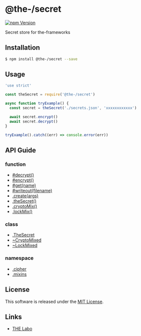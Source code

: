 @the-/secret
==========

<!---
This file is generated by the-tmpl. Do not update manually.
--->

<!-- Badge Start -->
<a name="badges"></a>

[![npm Version][bd_npm_shield_url]][bd_npm_url]

[bd_repo_url]: https://github.com/the-labo/the
[bd_travis_url]: http://travis-ci.org/the-labo/the
[bd_travis_shield_url]: http://img.shields.io/travis/the-labo/the.svg?style=flat
[bd_travis_com_url]: http://travis-ci.com/the-labo/the
[bd_travis_com_shield_url]: https://api.travis-ci.com/the-labo/the.svg?token=
[bd_license_url]: https://github.com/the-labo/the/blob/master/LICENSE
[bd_npm_url]: http://www.npmjs.org/package/@the-/secret
[bd_npm_shield_url]: http://img.shields.io/npm/v/@the-/secret.svg?style=flat
[bd_standard_url]: http://standardjs.com/
[bd_standard_shield_url]: https://img.shields.io/badge/code%20style-standard-brightgreen.svg

<!-- Badge End -->


<!-- Description Start -->
<a name="description"></a>

Secret store for the-frameworks

<!-- Description End -->


<!-- Overview Start -->
<a name="overview"></a>



<!-- Overview End -->


<!-- Sections Start -->
<a name="sections"></a>

<!-- Section from "doc/readme/01.Installation.md.hbs" Start -->

<a name="section-doc-readme-01-installation-md"></a>

Installation
-----

```bash
$ npm install @the-/secret --save
```


<!-- Section from "doc/readme/01.Installation.md.hbs" End -->

<!-- Section from "doc/readme/02.Usage.md.hbs" Start -->

<a name="section-doc-readme-02-usage-md"></a>

Usage
---------

```javascript
'use strict'

const theSecret = require('@the-/secret')

async function tryExample() {
  const secret = theSecret('./secrets.json', 'xxxxxxxxxxxx')

  await secret.encrypt()
  await secret.decrypt()
}

tryExample().catch((err) => console.error(err))

```


<!-- Section from "doc/readme/02.Usage.md.hbs" End -->


<!-- Sections Start -->

<a name="api"></a>

## API Guide

### function
- [#decrypt()](./doc/api/api.md#module_@the-/secret.TheSecret#decrypt)
- [#encrypt()](./doc/api/api.md#module_@the-/secret.TheSecret#encrypt)
- [#get(name)](./doc/api/api.md#module_@the-/secret.TheSecret#get)
- [#writeout(filename)](./doc/api/api.md#module_@the-/secret.TheSecret#writeout)
- [.create(args)](./doc/api/api.md#module_@the-/secret.create)
- [.theSecret()](./doc/api/api.md#module_@the-/secret.theSecret)
- [.cryptoMix()](./doc/api/api.md#module_@the-/secret.mixins.cryptoMix)
- [.lockMix()](./doc/api/api.md#module_@the-/secret.mixins.lockMix)
### class
- [.TheSecret](./doc/api/api.md#module_@the-/secret.TheSecret)
- [~CryptoMixed](./doc/api/api.md#module_@the-/secret.mixins.cryptoMix~CryptoMixed)
- [~LockMixed](./doc/api/api.md#module_@the-/secret.mixins.lockMix~LockMixed)
### namespace
- [.cipher](./doc/api/api.md#module_@the-/secret.helpers.cipher)
- [.mixins](./doc/api/api.md#module_@the-/secret.mixins)

<!-- LICENSE Start -->
<a name="license"></a>

License
-------
This software is released under the [MIT License](https://github.com/the-labo/the/blob/master/LICENSE).

<!-- LICENSE End -->


<!-- Links Start -->
<a name="links"></a>

Links
------

+ [THE Labo][the_labo_url]

[the_labo_url]: https://github.com/the-labo

<!-- Links End -->
